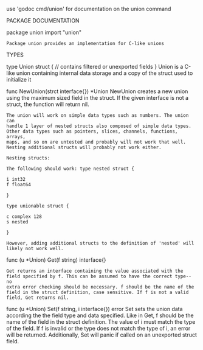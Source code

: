 use 'godoc cmd/union' for documentation on the union command 

PACKAGE DOCUMENTATION

package union
    import "union"

    Package union provides an implementation for C-like unions

TYPES

type Union struct {
    // contains filtered or unexported fields
}
    Union is a C-like union containing internal data storage and a copy of
    the struct used to initialize it

func NewUnion(strct interface{}) *Union
    NewUnion creates a new union using the maximum sized field in the
    struct. If the given interface is not a struct, the function will return
    nil.

    The union will work on simple data types such as numbers. The union can
    handle 1 layer of nested structs also composed of simple data types.
    Other data types such as pointers, slices, channels, functions, arrays,
    maps, and so on are untested and probably will not work that well.
    Nesting additional structs will probably not work either.

    Nesting structs:

    The following should work: type nested struct {

	i int32
	f float64

    }

    type unionable struct {

	c complex 128
	s nested

    }

    However, adding additional structs to the definition of 'nested' will
    likely not work well.

func (u *Union) Get(f string) interface{}

	Get returns an interface containing the value associated with the
    field specified by f. This can be assumed to have the correct type-- no
    extra error checking should be necessary. f should be the name of the
    field in the struct definition, case sensitive. If f is not a valid
    field, Get returns nil.

func (u *Union) Set(f string, i interface{}) error
    Set sets the union data according the the field type and data specified.
    Like in Get, f should be the name of the field in the struct definition.
    The value of i must match the type of the field. If f is invalid or the
    type does not match the type of i, an error will be returned.
    Additionally, Set will panic if called on an unexported struct field.


